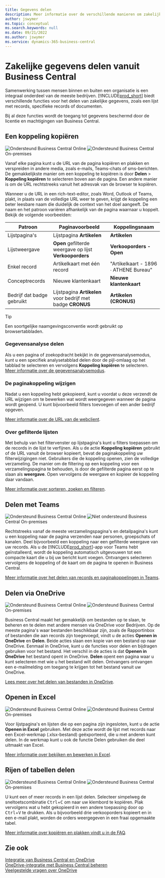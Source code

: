 ```yaml
---
title: Gegevens delen
description: Meer informatie over de verschillende manieren om zakelijke gegevens te delen vanuit Business Central.
author: jswymer
ms.topic: conceptual
ms.search.keywords: null
ms.date: 09/21/2022
ms.author: jswymer
ms.service: dynamics-365-business-central
---
```

# Zakelijke gegevens delen vanuit Business Central

Samenwerking tussen mensen binnen en buiten een organisatie is een integraal onderdeel van de meeste bedrijven. [!INCLUDE[prod_short](includes/prod_short.md)] biedt verschillende functies voor het delen van zakelijke gegevens, zoals een lijst met records, specifieke records of documenten. <!--, with others&mdash;even those people who don't have a Business Central license in some cases.-->

Bij al deze functies wordt de toegang tot gegevens beschermd door de licentie en machtigingen van Business Central.

## Een koppeling kopiëren

![Ondersteund](media/check.png) Business Central Online ![Ondersteund](media/check.png) Business Central On-premises

Vanaf elke pagina kunt u de URL van de pagina kopiëren en plakken en verspreiden in andere media, zoals e-mails, Teams-chats of sms-berichten. De gemakkelijkste manier om een koppeling te kopiëren is door **Delen** > **Koppeling kopiëren** te selecteren boven aan de pagina. Een andere manier is om de URL rechtstreeks vanuit het adresvak van de browser te kopiëren.

Wanneer u de URL in een rich-text-editor, zoals Word, Outlook of Teams, plakt, in plaats van de volledige URL weer te geven, krijgt de koppeling een beter leesbare naam die duidelijk de context van het doel aangeeft. De naam en het patroon variëren afhankelijk van de pagina waarnaar u koppelt. Bekijk de volgende voorbeelden:

|Patroon|Paginavoorbeeld|Koppelingsnaam|
|-|-|-|
|Lijstpagina's|Lijstpagina **Artikelen** | **Artikelen**|
|Lijstweergave| **Open** gefilterde weergave op lijst **Verkooporders**|**Verkooporders - Open**|
| Enkel record|Artikelkaart met één record|"Artikelkaart - 1896 ∙ ATHENE Bureau"|
|Conceptrecords| Nieuwe klantenkaart|**Nieuwe klantenkaart**|
|Bedrijf dat badge gebruikt|Lijstpagina **Artikelen** voor bedrijf met badge **CRONUS**| **Artikelen (CRONUS)**|

> [!TIP]
> Een soortgelijke naamgevingsconventie wordt gebruikt op browsertabbladen.

### Gegevensanalyse delen
Als u een pagina of zoekopdracht bekijkt in de gegevensanalysemodus, kunt u een specifiek analysetabblad delen door de pijl-omlaag op het tabblad te selecteren en vervolgens **Koppeling kopiëren** te selecteren. [Meer informatie over de gegevensanalysemodus](analysis-mode.md). 

### De paginakoppeling wijzigen

Nadat u een koppeling hebt gekopieerd, kunt u voordat u deze verzendt de URL wijzigen om te bewerken wat wordt weergegeven wanneer de pagina wordt geopend. U kunt bijvoorbeeld filters toevoegen of een ander bedrijf opgeven.

[Meer informatie over de URL van de webclient](/dynamics365/business-central/dev-itpro/developer/devenv-web-client-urls).

### Over gefilterde lijsten

Met behulp van het filtervenster op lijstpagina's kunt u filters toepassen om de records in de lijst te verfijnen. Als u de actie **Koppeling kopiëren** gebruikt of de URL vanuit de browser kopieert, bevat de paginakoppeling uw filterwijzigingen niet. Gebruikers die de koppeling openen, zien de volledige verzameling. De manier om de filtering op een koppeling voor een verzamelingspagina te behouden, is door de gefilterde pagina eerst op te slaan als **weergave**. Open vervolgens de weergave en kopieer de koppeling daar vandaan.

[Meer informatie over sorteren, zoeken en filteren](ui-enter-criteria-filters.md).

## Delen met Teams

![Ondersteund](media/check.png) Business Central Online ![Niet ondersteund](media/x-icon.png) Business Central On-premises

Rechtstreeks vanaf de meeste verzamelingspagina's en detailpagina's kunt u een koppeling naar de pagina verzenden naar personen, groepschats of kanalen. Deel bijvoorbeeld een koppeling naar een gefilterde weergave van uw records. Als u de [!INCLUDE[prod_short](includes/prod_short.md)]-app voor Teams hebt geïnstalleerd, wordt de koppeling automatisch uitgevouwen tot een compacte kaart die u bij uw bericht kunt voegen. Ontvangers selecteren vervolgens de koppeling of de kaart om de pagina te openen in Business Central.

[Meer informatie over het delen van records en paginakoppelingen in Teams](across-working-with-teams.md).

## Delen via OneDrive

![Ondersteund](media/check.png) Business Central Online ![Ondersteund](media/check.png) Business Central On-premises

Business Central maakt het gemakkelijk om bestanden op te slaan, te beheren en te delen met andere mensen via OneDrive voor Bedrijven. Op de meeste pagina's waar bestanden beschikbaar zijn, zoals de Rapportinbox of bestanden die aan records zijn toegevoegd, vindt u de acties **Openen in OneDrive** en **Delen**. Beide acties slaan een kopie van een bestand op naar OneDrive. Eenmaal in OneDrive, kunt u de functies voor delen en bijdragen gebruiken voor het bestand. Het verschil in de acties is dat **Openen in OneDrive** het bestand opent in OneDrive. **Delen** opent een pagina waar u kunt selecteren met wie u het bestand wilt delen. Ontvangers ontvangen een e-mailmelding om toegang te krijgen tot het bestand vanuit uw OneDrive.

[Lees meer over het delen van bestanden in OneDrive](across-share-onedrive.md).

## Openen in Excel

![Ondersteund](media/check.png) Business Central Online ![Ondersteund](media/check.png) Business Central On-premises

Voor lijstpagina's en lijsten die op een pagina zijn ingesloten, kunt u de actie **Openen in Excel** gebruiken. Met deze actie wordt de lijst met records naar een Excel-werkmap (.xlsx-bestand) geëxporteerd, die u met anderen kunt delen. In de werkmap kunt u ook de functie Delen gebruiken die deel uitmaakt van Excel.

[Meer informatie over bekijken en bewerken in Excel](across-work-with-excel.md).

## Rijen of tabellen delen

![Ondersteund](media/check.png) Business Central Online ![Ondersteund](media/check.png) Business Central On-premises

U kunt een of meer records in een lijst delen. Selecteer simpelweg de sneltoetscombinatie <kbd>Ctrl</kbd>+<kbd>C</kbd> om naar uw klembord te kopiëren. Plak vervolgens wat u hebt gekopieerd in een andere toepassing door op <kbd>Ctrl</kbd>+<kbd>V</kbd> te drukken. Als u bijvoorbeeld drie verkooporders kopieert en in een e-mail plakt, worden de orders weergegeven in een fraai opgemaakte tabel.

[Meer informatie over kopiëren en plakken vindt u in de FAQ](faq-copy-paste.yml).

## Zie ook

[Integratie van Business Central en OneDrive](across-onedrive-overview.md)  
[OneDrive-integratie met Business Central beheren](admin-onedrive-integration.md)  
[Veelgestelde vragen over OneDrive](admin-onedrive-faq.md)